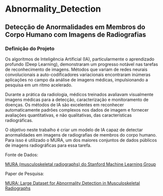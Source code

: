 # Abnormality_Detection

## **Detecção de Anormalidades em Membros do Corpo Humano com Imagens de Radiografias**

### Definição do Projeto

Os algoritmos de Inteligência Artificial (IA), particularmente o aprendizado profundo (Deep Learning), demonstraram um progresso notável nas tarefas de reconhecimento de imagens. Métodos que variam de redes neurais convolucionais a auto-codificadores variacionais encontraram inúmeras aplicações no campo da análise de imagens médicas, impulsionando a pesquisa em um ritmo acelerado. 

Durante a prática da radiologia, médicos treinados avaliavam visualmente imagens médicas para a detecção, caracterização e monitoramento de doenças. Os métodos de IA são excelentes em reconhecer automaticamente padrões complexos nos dados de imagem e fornecer avaliações quantitativas, e não qualitativas, das características radiográficas. 

O objetivo neste trabalho é criar um modelo de IA capaz de detectar anormalidades em imagens de radiografias de membros do corpo humano. Para isso é utilizado o MURA, um dos maiores conjuntos de dados públicos de imagens radiográficas para essa tarefa.

Fonte de Dados:

<a href="https://stanfordmlgroup.github.io/competitions/mura/">MURA (musculoskeletal radiographs) do Stanford Machine Learning Group</a>

Paper de Pesquisa:

<a href="https://arxiv.org/abs/1712.06957">MURA: Large Dataset for Abnormality Detection in Musculoskeletal Radiographs</a>
